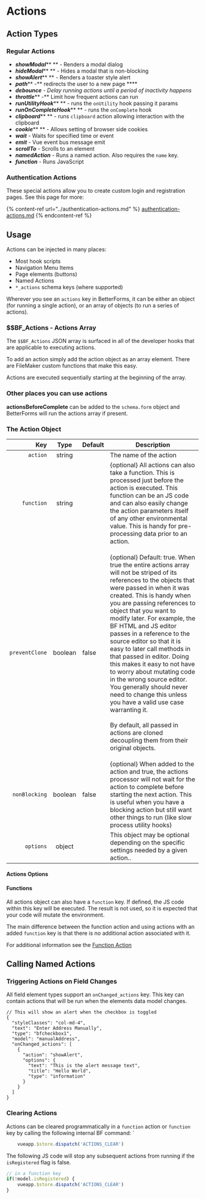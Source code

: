 # Actions

## Action Types

### Regular Actions

* _**showModal**_** ** - Renders a modal dialog
* _**hideModal**_** ** - Hides a modal that is non-blocking
* _**showAlert**_** ** - Renders a toaster style alert
* _**path**_** -** redirects the user to a new page ****&#x20;
* _**debounce** - Delay running actions until a period of inactivity happens_
* _**throttle**_** -** Limit how frequent actions can run
* _**runUtilityHook**_** ** - runs the `onUtility` hook passing it params
* _**runOnCompleteHook**_** ** - runs the `onComplete` hook
* _**clipboard**_** ** - runs `clipboard` action allowing interaction with the clipboard
* _**cookie**_** ** - Allows setting of browser side cookies
* _**wait**_ - Waits for specified time or event
* _**emit**_ - Vue event bus message emit
* _**scrollTo**_ - Scrolls to an element
* _**namedAction**_ - Runs a named action. Also requires the `name` key.
* _**function**_ - Runs JavaScript&#x20;

### Authentication Actions&#x20;

These special actions allow you to create custom login and registration pages. See this page for more:

{% content-ref url="../authentication-actions.md" %}
[authentication-actions.md](../authentication-actions.md)
{% endcontent-ref %}

## Usage

Actions can be injected in many places:

* Most hook scripts
* Navigation Menu Items
* Page elements (buttons)
* Named Actions
* `*_actions` schema keys (where supported)

Wherever you see an `actions` key in BetterForms, it can be either an object (for running a single action), or an array of objects (to run a series of actions).

### \$$BF\_Actions - Actions Array

The `$$BF_Actions` JSON array is surfaced in all of the developer hooks that are applicable to executing actions.

To add an action simply add the action object as an array element. There are FileMaker custom functions that make this easy.&#x20;

Actions are executed sequentially starting at the beginning of the array.&#x20;

### Other places you can use actions

**actionsBeforeComplete** can be added to the `schema.form` object and BetterForms will run the actions array if present.&#x20;

### The Action Object

|            Key |   Type  | Default | Description                                                                                                                                                                                                                                                                                                                                                                                                                                                                                                                                                                                                                                                                                                  |
| -------------: | :-----: | ------- | ------------------------------------------------------------------------------------------------------------------------------------------------------------------------------------------------------------------------------------------------------------------------------------------------------------------------------------------------------------------------------------------------------------------------------------------------------------------------------------------------------------------------------------------------------------------------------------------------------------------------------------------------------------------------------------------------------------ |
|       `action` |  string |         | The name of the action                                                                                                                                                                                                                                                                                                                                                                                                                                                                                                                                                                                                                                                                                       |
|     `function` |  string |         | {optional} All actions can also take a function. This is processed just before the action is executed. This function can be an JS code and can also easily change the action parameters itself of any other environmental value. This is handy for pre-processing data prior to an action.                                                                                                                                                                                                                                                                                                                                                                                                                   |
| `preventClone` | boolean | false   | <p>{optional} Default: true. When true the entire actions array will not be striped of its references to the objects that were passed in when it was created. This is handy when you are passing references to object that you want to modify later. For example, the BF HTML and JS editor passes in a reference to the source editor so that it is easy to later call methods in that passed in editor. Doing this makes it easy to not have to worry about mutating code in the wrong source editor. You generally should never need to change this unless you have a valid use case warranting it. <br><br>By default, all passed in actions are cloned decoupling them from their original objects.</p> |
|  `nonBlocking` | boolean | false   | {optional} When added to the action and true, the actions processor will not wait for the action to complete before starting the next action. This is useful when you have a blocking action but still want other things to run (like slow process utility hooks)                                                                                                                                                                                                                                                                                                                                                                                                                                            |
|      `options` |  object |         | This object may be optional depending on the specific settings needed by a given action..                                                                                                                                                                                                                                                                                                                                                                                                                                                                                                                                                                                                                    |

#### Actions Options



#### Functions

All actions object can also have a `function` key. If defined, the JS code within this key will be executed. The result is not used, so it is expected that your code will mutate the environment.&#x20;

The main difference between the function action and using actions with an added `function` key is that there is no additional action associated with it.

For additional information see the [Function Action](function-1.md)

## Calling Named Actions <a href="#functions" id="functions"></a>

### Triggering Actions on Field Changes

All field element types support an `onChanged_actions`  key. This key can contain actions that will be run when the elements data  model changes.

```
// This will show an alert when the checkbox is toggled
{
  "styleClasses": "col-md-4",
  "text": "Enter Address Manually",
  "type": "bfcheckbox1",
  "model": "manualAddress",
  "onChanged_actions": [
    {
      "action": "showAlert",
      "options": {
        "text": "This is the alert message text",
        "title": "Hello World",
        "type": "information"
      }
    }
  ]
}
```

### Clearing Actions

Actions can be cleared programmatically in a `function` action or `function` key by calling the following internal BF command: \`

```javascript
    vueapp.$store.dispatch('ACTIONS_CLEAR')   
```

The following JS code will stop any subsequent actions from running if the `isRegistered` flag is false.

```javascript
// in a function key
if(!model.isRegistered) {
    vueapp.$store.dispatch('ACTIONS_CLEAR')
}
```



